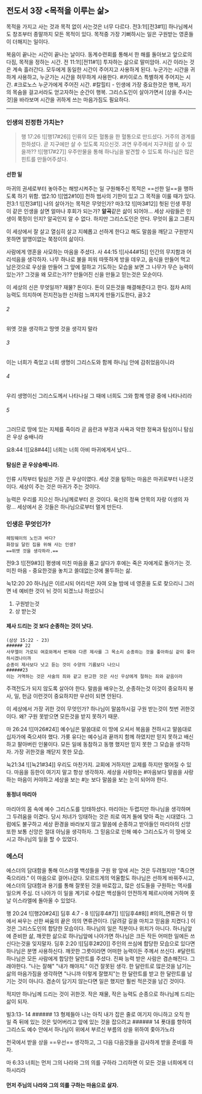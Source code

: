 ## 전도서 3장 <목적을 이루는 삶>

목적을 가지고 사는 것과 목적 없이 사는것은 너무 다르다.
전3:1![[전3#1]]
하나님께서도 창조부터 종말까지 모든 목적이 있다.
목적중 가장 기뻐하시는 일은 구원받는 영혼들이 더해지는 일이다.

복음이 끝나는 시간이 끝나는 날이다.
     동계수련회를 통해서 한 해를 돌아보고 앞으로의 다짐, 목적을 정하는 시간.
     전 11:1![[전11#1]] 투자하는 삶으로 말미암아.
     시간 이라는 것은 계속 흘러간다. 모두에게 동일한 시간이 주어지고 사용하게 된다.
     누군가는 시간을 귀하게 사용하고, 누군가는 시간을 허무하게 사용한다.
     #카이로스 특별하게 주어지는 시간.
     #크로노스 누군가에게 주어진 시간.
#칼힐티 - 인생에 가장 중요한것은 행복, 자기의 목숨을 걸고서라도 얻고자하는 순간이 행복.
그리스도인이 살아가면서 [상을 주시는 것]을 바라보며 시간을 귀하게 쓰는 마음가짐도 필요하다.

_____

### 인생의 진정한 가치는?
> 행 17:26 
    ![[행17#26]]
> 인류의 모든 혈통을 한 혈통으로 만드셨다.
> 거주의 경계를 한하셨다.
> 곧 지구에만 살 수 있도록 지으신것. 과연 우주에서 지구처럼 살 수 있을까??
>     ![[행17#27]]
우주만물을 통해 하나님을 발견할 수 있도록 하나님은 많은 힌트를 만들어주셨다.

#### 선한 일
마귀의 권세로부터 놓아주는 해방시켜주는 일
구원해주신 목적은 ==선한 일==을 행하도록 하기 위함.
엡2:10
  ![[엡2#10]] 천하 범사의 기한이 있고 그 목적을 이룰 때가 있다.
     전3:1
        ![[전3#1]]
나의 살아가는 목적은 무엇인가? 
마3:12 
  ![[마3#12]]
헛된 인생 쭈정이 같은 인생을 살면 얼마나 후회가 되는가?
**알곡**같은 삶이 되어야... 
세상 사람들은 인생이 쭉정이 인지? 알곡인지 알 수 없다.
하지만 그리스도인은 안다. 무엇이 옳고 그른지

이 세상에서 잘 살고 열심히 살고 지혜롭고 선하게 한다고 해도 말씀을 깨닫고 구원받지 못하면 알맹이없는 쭉정이의 삶이다.

사람에게 영혼을 사모하는 마음을 주셨다.
사 44:15 
   ![[사44#15]]
인간의 무지함과 어리석음을 생각하자. 
나무 하나로 불을 피워 따뜻하게 방을 데우고, 음식을 만들어 먹고 남은것으로 우상을 만들어 그 앞에 절하고 기도하는 모습을 보면 그 나무가 무슨 능력이 있는가? 그것을 왜 모르는가??
만들어진 신을 만들고 믿는것은 모순이다.

이 세상의 신은 무엇일까?
재물? 돈이다. 돈이 모든것을 해결해준다고 한다.
점차 AI의 능력도 의지하며 전지전능한 신처럼 느껴지게 만들기도한다,
골3:2
###### 2
위엣 것을 생각하고 땅엣 것을 생각지 말라
###### 3
이는 너희가 죽었고 너희 생명이 그리스도와 함께 하나님 안에 감취었음이니라
###### 4
우리 생명이신 그리스도께서 나타나실 그 때에 너희도 그와 함께 영광 중에 나타나리라
###### 5
그러므로 땅에 있는 지체를 죽이라 곧 음란과 부정과 사욕과 악한 정욕과 탐심이니 탐심은 우상 숭배니라

요8:44 
   ![[요8#44]]
너희는 너희 아비 마귀에게서 났다...
#### 탐심은 곧 우상숭배니라. 
인류 시작부터 탐심은 가장 큰 우상이였다. 세상 것을 탐하는 마음은 마귀로부터 나온것이다.
세상이 주는 것은 마귀가 주는 것이다.

능력은 우리를 지으신 하나님께로부터 온 것이다.
육신의 정욕 안목의 자랑 이생의 자랑... 세상에서 온 것들은 하나님으로부터 멀게 만든다.

### 인생은 무엇인가? 
    헤밍웨이의 노인과 바다? 
    화장실 달린 집을 위해 사는 인생? 
    ==위엣 것을 생각하라.==
전9:3 
 ![[전9#3]]
평생에 미친 마음을 품고 살다가 후에는 죽은 자에게로 돌아가는 것.
미친 마음 - 중요한것을 놓치고 쓸데없는것에 몰두하는 삶.

눅12:20
    20
    하나님은 이르시되 어리석은 자여 오늘 밤에 네 영혼을 도로 찾으리니 그러면 네 예비한 것이 뉘 것이 되겠느냐 하셨으니

1. 구원받는것
2. 상 받는것

#### 제사 드리는 것 보다 순종하는 것이 낫다.
    (삼상 15:22 - 23)
    ###### 22
    사무엘이 가로되 여호와께서 번제와 다른 제사를 그 목소리 순종하는 것을 좋아하심 같이 좋아하시겠나이까 
    순종이 제사보다 낫고 듣는 것이 수양의 기름보다 나으니
    ######23
    이는 거역하는 것은 사술의 죄와 같고 완고한 것은 사신 우상에게 절하는 죄와 같음이라 

주객전도가 되지 않도록 살아야 한다.
말씀을 배우는것, 순종하는것 이것이 중요하지 봉사, 일, 헌금 이런것이 중요하지만 우선이 되면 안된다.

이 세상에서 가장 귀한 것이 무엇인가?
하나님이 말씀하시길 구원 받는것이 첫번 귀한것이다.
왜? 구원 못받으면 모든것을 받지 못하기 때문.

마 26:24 
     ![[마26#24]]
예수님은 말씀대로 이 땅에 오셔서 복음을 전하시고 말씀대로 십자가에 죽으셔야 했다.
가룟 유다는 예수님과 끝까지 함께 하였지만 믿지 못하고 배신하고 팔아버린 인물이다.
모든 일에 동참하고 동행 했지만 믿지 못한 그 모습을 생각하자. 가장 귀한것을 깨닫지 못한 모습.

눅21:34
     ![[눅21#34]]
     우리도 마찬가지. 교회에 거하지만 교제를 하지만 멀어질 수 있다.
     마음을 등한이 여기지 말고 항상 생각하자.
     세상을 사랑하는 #마음보다 말씀을 사랑하는 마음이 커야하고 세상을 보는 #눈 보다 말씀을 보는 눈이 되어야 한다.
#### 동정녀 마리아
마리아의 몸 속에 예수 그리스도를 잉태하셨다.
    마리아는 두렵지만 하나님을 생각하며 그 두려움을 이겼다.
         당시 처녀가 잉태하는 것은 죄로 여겨 돌에 맞아 죽는 시대였다.
         그럼에도 불구하고 세상 환경을 바라보지 않고 말씀에 순종하고 받아들인 마리아의 신앙 또한 보통 신앙은 절대 아님을 생각하자.
         그 믿음으로 인해 예수 그리스도가 이 땅에 오시고 하나님의 일을 할 수 있었다.
### 에스더
에스더의 담대함을 통해 이스라엘 백성들을 구원
    왕 앞에 서는 것은 두려웠지만 "죽으면 죽으리라." 이 마음으로 걸어나갔다.
        모르드게의 억울함도 하나님은 선하게 바꿔주시고, 에스더의 담대함과 용기를 통해
         잘못된 것을 바로잡고, 많은 성도들을 구원하는 역사를 일으켜 주심. 
         더 나아가 이 일을 계기로 수많은 백성들이 안전하게 페르시아에 거하며 훗날 이스라엘에 돌아올 수 있었다.

행 20:24
    ![[행20#24]]
딤후 4:7 - 8
    ![[딤후4#7]]
    ![[딤후4#8]]
     #의의_면류관 이 땅에서 싸우는 선한 싸움의 끝은 의의 면류관이다.
     [달려갈 길을 마치고 믿음을 지켰다.] 이것은 그리스도인의 합당한 모습이다.
 하나님의 일은 직분이나 위치가 아니다. 
 하나님앞에 준비한 삶, 깨끗한 삶으로 하나님앞에 나아가면 하나님은 크든 작든 어떠한 일에든 쓰신다는것을 
 잊지말자.
     딤후 2:20
         ![[딤후2#20]]
        주인의 쓰심에 합당한 모습으로 있다면 하나님은 분명 사용하신다.
        깨끗한 그릇이라면 어떠한 능력이든 주께서 쓰신다.
#달란트 하나님은 모든 사람에게 합당한 달란트를 주셨다.
진짜 능력 받은 사람은 겸손해진다. 그래야한다.
"나는 잘해" "내가 해야지." 이건 잘못된 생각.
한 달란트로 많은것을 남기는 삶의 마음가짐을 생각하면
"나니까 이렇게 잘했지"는 한 달란트를 받고 한 달란트를 남기는 것이 아니다.
겸손이 담기지 않는다면 일은 했지만 훨씬 적은것을 남긴 것이다.

적지만 하나님께 드리는 것이 귀한것. 작은 재물, 작은 능력도 순종으로 하나님께 드리는 삶이 되자.

빌3:13- 14
    ###### 13
    형제들아 나는 아직 내가 잡은 줄로 여기지 아니하고 오직 한 일 즉 뒤에 있는 것은 잊어버리고 앞에 있는 것을 잡으려고
    ###### 14
    푯대를 향하여 그리스도 예수 안에서 하나님이 위에서 부르신 부름의 상을 위하여 좇아가노라

천국에서 받을 상을 ==우선== 생각하고,
그 다음 다음것들을 감사하게 받을 준비를 하자.

마 6:33
너희는 먼저 그의 나라와 그의 의를 구하라 그리하면 이 모든 것을 너희에게 더하시리라

#### 먼저 주님의 나라와 그의 의를 구하는 마음으로 살자.
